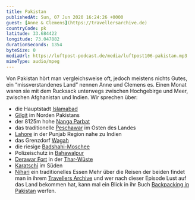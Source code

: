 ```yaml
---
title: Pakistan
publishedAt: Sun, 07 Jun 2020 16:24:26 +0000
guest: [Anne & Clemens](https://travellersarchive.de)
countryCode: pk
latitude: 33.684422
longitude: 73.047882
durationSeconds: 1354
byteSize: 0 
mediaUrl: https://luftpost-podcast.de/media/luftpost106-pakistan.mp3
mimeType: audio/mpeg
---
```


Von Pakistan hört man vergleichsweise oft, jedoch meistens nichts Gutes, ein “missverstandenes Land” nennen Anne und Clemens es. Einen Monat waren sie mit dem Rucksack unterwegs zwischen Hochgebirge und Meer, zwischen Afghanistan und Indien. Wir sprechen über:
* die Hauptstadt [Islamabad](https://de.wikipedia.org/wiki/Islamabad)
* [Gilgit](https://de.wikipedia.org/wiki/Gilgit%5F%28Stadt%29%29) im Norden Pakistans
* der 8125m hohe [Nanga Parbat](https://de.wikipedia.org/wiki/Nanga%5FParbat)
* das traditionelle [Peschawar](https://de.wikipedia.org/wiki/Peschawar) im Osten des Landes
* [Lahore](https://de.wikipedia.org/wiki/Lahore) in der Punjab Region nahe zu Indien
* das Grenzdorf [Wagah](https://de.wikipedia.org/wiki/Wagah)
* die riesige [Badshahi-Moschee](https://de.wikipedia.org/wiki/Badshahi-Moschee)
* Polizeischutz in [Bahawalpur](https://de.wikipedia.org/wiki/Bahawalpur)
* [Derawar Fort](https://de.wikipedia.org/wiki/Derawar%5FFort) in der [Thar-Wüste](https://de.wikipedia.org/wiki/Thar)
* [Karatschi](https://de.wikipedia.org/wiki/Karatschi) im Süden
* [Nihari](https://www.flourandspiceblog.com/nihari/) ein traditionelles Essen
Mehr über die Reisen der beiden findet man in ihrem [Travellers Archive](https://travellersarchive.de) und wer nach dieser Episode Lust auf das Land bekommen hat, kann mal ein Blick in ihr Buch [Backpacking in Pakistan](https://www.conbook-verlag.de/buecher/backpacking-in-pakistan/) werfen.
